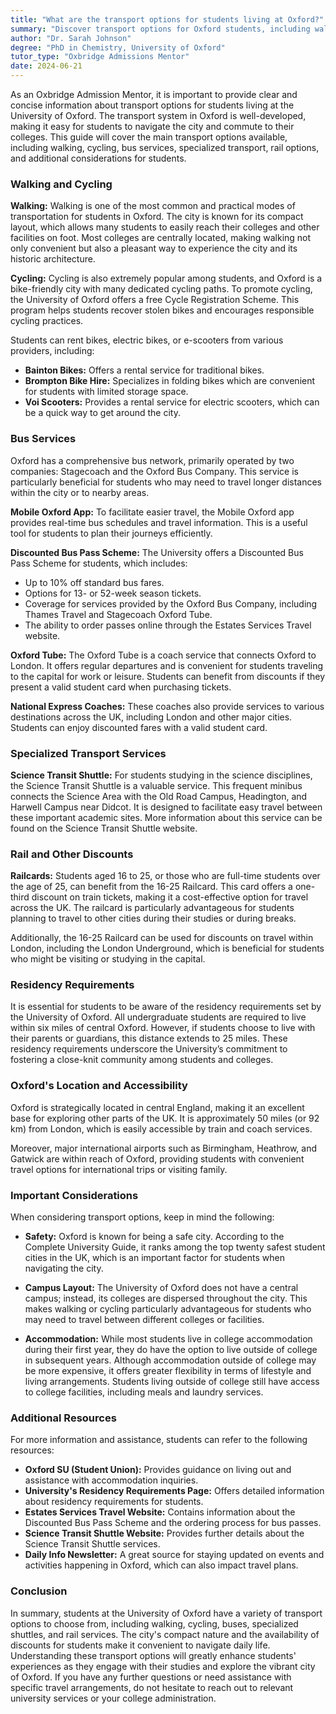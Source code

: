 ```yaml
---
title: "What are the transport options for students living at Oxford?"
summary: "Discover transport options for Oxford students, including walking, cycling, buses, and trains for easy navigation and commuting around the city."
author: "Dr. Sarah Johnson"
degree: "PhD in Chemistry, University of Oxford"
tutor_type: "Oxbridge Admissions Mentor"
date: 2024-06-21
---
```


As an Oxbridge Admission Mentor, it is important to provide clear and concise information about transport options for students living at the University of Oxford. The transport system in Oxford is well-developed, making it easy for students to navigate the city and commute to their colleges. This guide will cover the main transport options available, including walking, cycling, bus services, specialized transport, rail options, and additional considerations for students.

### Walking and Cycling

**Walking:**
Walking is one of the most common and practical modes of transportation for students in Oxford. The city is known for its compact layout, which allows many students to easily reach their colleges and other facilities on foot. Most colleges are centrally located, making walking not only convenient but also a pleasant way to experience the city and its historic architecture.

**Cycling:**
Cycling is also extremely popular among students, and Oxford is a bike-friendly city with many dedicated cycling paths. To promote cycling, the University of Oxford offers a free Cycle Registration Scheme. This program helps students recover stolen bikes and encourages responsible cycling practices. 

Students can rent bikes, electric bikes, or e-scooters from various providers, including:
- **Bainton Bikes:** Offers a rental service for traditional bikes.
- **Brompton Bike Hire:** Specializes in folding bikes which are convenient for students with limited storage space.
- **Voi Scooters:** Provides a rental service for electric scooters, which can be a quick way to get around the city.

### Bus Services

Oxford has a comprehensive bus network, primarily operated by two companies: Stagecoach and the Oxford Bus Company. This service is particularly beneficial for students who may need to travel longer distances within the city or to nearby areas.

**Mobile Oxford App:**
To facilitate easier travel, the Mobile Oxford app provides real-time bus schedules and travel information. This is a useful tool for students to plan their journeys efficiently.

**Discounted Bus Pass Scheme:**
The University offers a Discounted Bus Pass Scheme for students, which includes:
- Up to 10% off standard bus fares.
- Options for 13- or 52-week season tickets.
- Coverage for services provided by the Oxford Bus Company, including Thames Travel and Stagecoach Oxford Tube.
- The ability to order passes online through the Estates Services Travel website.

**Oxford Tube:**
The Oxford Tube is a coach service that connects Oxford to London. It offers regular departures and is convenient for students traveling to the capital for work or leisure. Students can benefit from discounts if they present a valid student card when purchasing tickets.

**National Express Coaches:**
These coaches also provide services to various destinations across the UK, including London and other major cities. Students can enjoy discounted fares with a valid student card.

### Specialized Transport Services

**Science Transit Shuttle:**
For students studying in the science disciplines, the Science Transit Shuttle is a valuable service. This frequent minibus connects the Science Area with the Old Road Campus, Headington, and Harwell Campus near Didcot. It is designed to facilitate easy travel between these important academic sites. More information about this service can be found on the Science Transit Shuttle website.

### Rail and Other Discounts

**Railcards:**
Students aged 16 to 25, or those who are full-time students over the age of 25, can benefit from the 16-25 Railcard. This card offers a one-third discount on train tickets, making it a cost-effective option for travel across the UK. The railcard is particularly advantageous for students planning to travel to other cities during their studies or during breaks.

Additionally, the 16-25 Railcard can be used for discounts on travel within London, including the London Underground, which is beneficial for students who might be visiting or studying in the capital.

### Residency Requirements

It is essential for students to be aware of the residency requirements set by the University of Oxford. All undergraduate students are required to live within six miles of central Oxford. However, if students choose to live with their parents or guardians, this distance extends to 25 miles. These residency requirements underscore the University’s commitment to fostering a close-knit community among students and colleges.

### Oxford's Location and Accessibility

Oxford is strategically located in central England, making it an excellent base for exploring other parts of the UK. It is approximately 50 miles (or 92 km) from London, which is easily accessible by train and coach services. 

Moreover, major international airports such as Birmingham, Heathrow, and Gatwick are within reach of Oxford, providing students with convenient travel options for international trips or visiting family.

### Important Considerations

When considering transport options, keep in mind the following:

- **Safety:** Oxford is known for being a safe city. According to the Complete University Guide, it ranks among the top twenty safest student cities in the UK, which is an important factor for students when navigating the city.
  
- **Campus Layout:** The University of Oxford does not have a central campus; instead, its colleges are dispersed throughout the city. This makes walking or cycling particularly advantageous for students who may need to travel between different colleges or facilities.

- **Accommodation:** While most students live in college accommodation during their first year, they do have the option to live outside of college in subsequent years. Although accommodation outside of college may be more expensive, it offers greater flexibility in terms of lifestyle and living arrangements. Students living outside of college still have access to college facilities, including meals and laundry services.

### Additional Resources

For more information and assistance, students can refer to the following resources:

- **Oxford SU (Student Union):** Provides guidance on living out and assistance with accommodation inquiries.
- **University's Residency Requirements Page:** Offers detailed information about residency requirements for students.
- **Estates Services Travel Website:** Contains information about the Discounted Bus Pass Scheme and the ordering process for bus passes.
- **Science Transit Shuttle Website:** Provides further details about the Science Transit Shuttle services.
- **Daily Info Newsletter:** A great source for staying updated on events and activities happening in Oxford, which can also impact travel plans.

### Conclusion

In summary, students at the University of Oxford have a variety of transport options to choose from, including walking, cycling, buses, specialized shuttles, and rail services. The city's compact nature and the availability of discounts for students make it convenient to navigate daily life. Understanding these transport options will greatly enhance students' experiences as they engage with their studies and explore the vibrant city of Oxford. If you have any further questions or need assistance with specific travel arrangements, do not hesitate to reach out to relevant university services or your college administration.
    